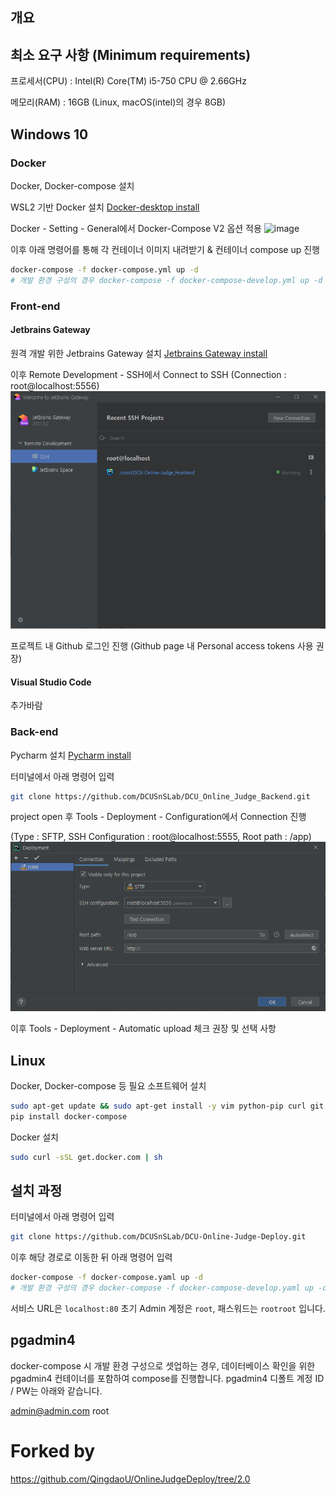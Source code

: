 ## 개요

## 최소 요구 사항 (Minimum requirements)

프로세서(CPU) : Intel(R) Core(TM) i5-750 CPU @ 2.66GHz

메모리(RAM) : 16GB (Linux, macOS(intel)의 경우 8GB)

## Windows 10


### Docker
Docker, Docker-compose 설치

WSL2 기반 Docker 설치
[Docker-desktop install](https://www.docker.com/products/docker-desktop)

Docker - Setting - General에서
Docker-Compose V2 옵션 적용
![image](https://user-images.githubusercontent.com/40351426/143538687-36a4bb2f-0727-4404-911b-649b48cb0dea.png)

이후 아래 명령어를 통해 각 컨테이너 이미지 내려받기 & 컨테이너 compose up 진행

```bash
docker-compose -f docker-compose.yml up -d
# 개발 환경 구성의 경우 docker-compose -f docker-compose-develop.yml up -d
```


### Front-end

#### Jetbrains Gateway

원격 개발 위한 Jetbrains Gateway 설치
[Jetbrains Gateway install](https://www.jetbrains.com/ko-kr/remote-development/gateway/)

이후 Remote Development - SSH에서 Connect to SSH (Connection : root@localhost:5556)
![img.png](img.png)

프로젝트 내 Github 로그인 진행 (Github page 내 Personal access tokens 사용 권장)

#### Visual Studio Code

추가바람

### Back-end
Pycharm 설치
[Pycharm install](https://www.jetbrains.com/ko-kr/pycharm/download/#section=windows)

터미널에서 아래 명령어 입력

```bash
git clone https://github.com/DCUSnSLab/DCU_Online_Judge_Backend.git
```

project open 후 Tools - Deployment - Configuration에서 Connection 진행 

(Type : SFTP, SSH Configuration : root@localhost:5555, Root path : /app)
![img_1.png](img_1.png)

이후 Tools - Deployment - Automatic upload 체크 권장 및 선택 사항

## Linux

Docker, Docker-compose 등 필요 소프트웨어 설치

```bash
sudo apt-get update && sudo apt-get install -y vim python-pip curl git
pip install docker-compose
```

Docker 설치
```bash
sudo curl -sSL get.docker.com | sh
```

## 설치 과정

터미널에서 아래 명령어 입력

```bash
git clone https://github.com/DCUSnSLab/DCU-Online-Judge-Deploy.git
```

이후 해당 경로로 이동한 뒤 아래 명령어 입력


```bash
docker-compose -f docker-compose.yaml up -d
# 개발 환경 구성의 경우 docker-compose -f docker-compose-develop.yaml up -d
```

서비스 URL은 ```localhost:80``` 
초기 Admin 계정은 ```root```, 패스워드는 ```rootroot``` 입니다.

## pgadmin4

docker-compose 시 개발 환경 구성으로 셋업하는 경우,
데이터베이스 확인을 위한 pgadmin4 컨테이너를 포함하여 compose를 진행합니다.
pgadmin4 디폴트 계정 ID / PW는 아래와 같습니다.

admin@admin.com
root

# Forked by
https://github.com/QingdaoU/OnlineJudgeDeploy/tree/2.0
